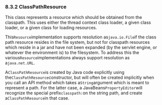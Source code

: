 ### 8.3.2 ClassPathResource

This class represents a resource which should be obtained from the classpath. This uses either the thread context class loader, a given class loader, or a given class for loading resources.

This`Resource`implementation supports resolution as`java.io.File`if the class path resource resides in the file system, but not for classpath resources which reside in a jar and have not been expanded \(by the servlet engine, or whatever the environment is\) to the filesystem. To address this the various`Resource`implementations always support resolution as a`java.net.URL`.

A`ClassPathResource`is created by Java code explicitly using the`ClassPathResource`constructor, but will often be created implicitly when you call an API method which takes a`String`argument which is meant to represent a path. For the latter case, a JavaBeans`PropertyEditor`will recognize the special prefix`classpath:`on the string path, and create a`ClassPathResource`in that case.

